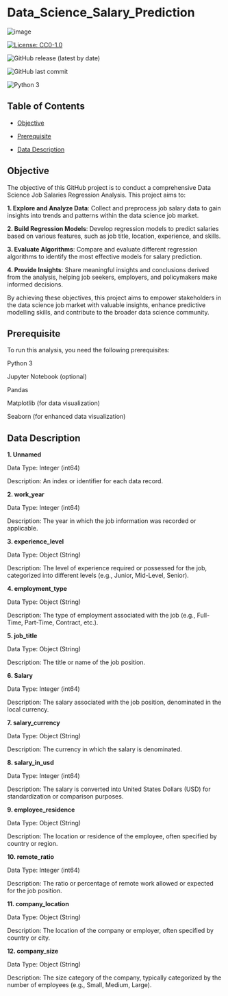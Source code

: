 # Data_Science_Salary_Prediction

![image](https://github.com/ShreyaPatil1199/Data_Science_Salary_Prediction/assets/135635788/305c61d5-f90b-4457-8a30-9bc9a87668cd)

[![License: CC0-1.0](https://img.shields.io/badge/License-CC0--1.0-blue.svg)](https://creativecommons.org/publicdomain/zero/1.0/)

![GitHub release (latest by date)](https://img.shields.io/github/v/release/Shreyapatil1199/Data_Science_Salary_Prediction)

![GitHub last commit](https://img.shields.io/github/last-commit/Shreyapatil1199/Data_Science_Salary_Prediction)

![Python 3](https://img.shields.io/badge/Python-3-blue.svg)

## Table of Contents

- [Objective](#objective)
  
- [Prerequisite](#prerequisite)
  
- [Data Description](#data-description)
  
## Objective

The objective of this GitHub project is to conduct a comprehensive Data Science Job Salaries Regression Analysis. This project aims to:

**1. Explore and Analyze Data**: Collect and preprocess job salary data to gain insights into trends and patterns within the data science job market.

**2. Build Regression Models**: Develop regression models to predict salaries based on various features, such as job title, location, experience, and skills.

**3. Evaluate Algorithms**: Compare and evaluate different regression algorithms to identify the most effective models for salary prediction.

**4. Provide Insights**: Share meaningful insights and conclusions derived from the analysis, helping job seekers, employers, and policymakers make informed decisions.

By achieving these objectives, this project aims to empower stakeholders in the data science job market with valuable insights, enhance predictive modelling skills, and contribute to the broader data science community.

## Prerequisite 

To run this analysis, you need the following prerequisites:

Python 3

Jupyter Notebook (optional)

Pandas

Matplotlib (for data visualization)

Seaborn (for enhanced data visualization)

## Data Description

**1. Unnamed**

Data Type: Integer (int64)

Description: An index or identifier for each data record.


**2. work_year**

Data Type: Integer (int64)

Description: The year in which the job information was recorded or applicable.


**3. experience_level**

Data Type: Object (String)

Description: The level of experience required or possessed for the job, categorized into different levels (e.g., Junior, Mid-Level, Senior).


**4. employment_type**

Data Type: Object (String)

Description: The type of employment associated with the job (e.g., Full-Time, Part-Time, Contract, etc.).


**5. job_title**

Data Type: Object (String)

Description: The title or name of the job position.


**6. Salary**

Data Type: Integer (int64)

Description: The salary associated with the job position, denominated in the local currency.


**7. salary_currency**

Data Type: Object (String)

Description: The currency in which the salary is denominated.


**8. salary_in_usd**

Data Type: Integer (int64)

Description: The salary is converted into United States Dollars (USD) for standardization or comparison purposes.


**9.  employee_residence**

Data Type: Object (String)

Description: The location or residence of the employee, often specified by country or region.


**10. remote_ratio**

Data Type: Integer (int64)

Description: The ratio or percentage of remote work allowed or expected for the job position.


**11. company_location**

Data Type: Object (String)

Description: The location of the company or employer, often specified by country or city.


**12. company_size**

Data Type: Object (String)

Description: The size category of the company, typically categorized by the number of employees (e.g., Small, Medium, Large).


